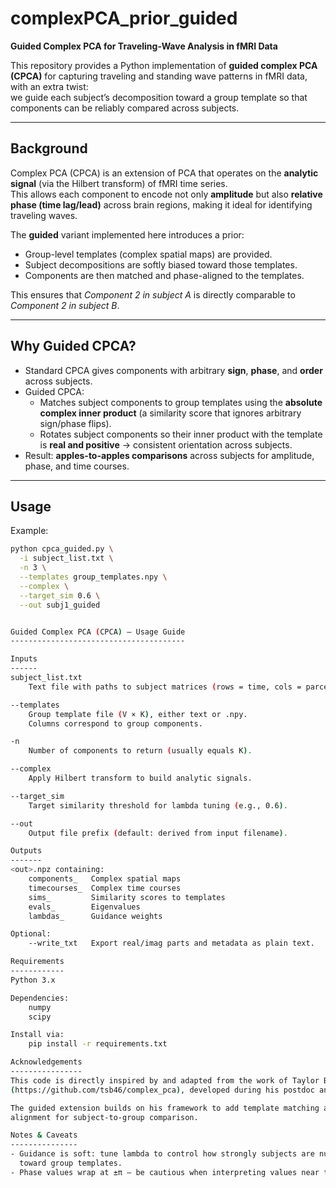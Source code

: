 # complexPCA_prior_guided

**Guided Complex PCA for Traveling-Wave Analysis in fMRI Data**

This repository provides a Python implementation of **guided complex PCA (CPCA)** for capturing traveling and standing wave patterns in fMRI data, with an extra twist:  
we guide each subject’s decomposition toward a group template so that components can be reliably compared across subjects.

---

## Background

Complex PCA (CPCA) is an extension of PCA that operates on the **analytic signal** (via the Hilbert transform) of fMRI time series.  
This allows each component to encode not only **amplitude** but also **relative phase (time lag/lead)** across brain regions, making it ideal for identifying traveling waves.

The **guided** variant implemented here introduces a prior:
- Group-level templates (complex spatial maps) are provided.
- Subject decompositions are softly biased toward those templates.
- Components are then matched and phase-aligned to the templates.

This ensures that *Component 2 in subject A* is directly comparable to *Component 2 in subject B*.

---

## Why Guided CPCA?

- Standard CPCA gives components with arbitrary **sign**, **phase**, and **order** across subjects.
- Guided CPCA:
  - Matches subject components to group templates using the **absolute complex inner product** (a similarity score that ignores arbitrary sign/phase flips).
  - Rotates subject components so their inner product with the template is **real and positive** → consistent orientation across subjects.
- Result: **apples-to-apples comparisons** across subjects for amplitude, phase, and time courses.

---

## Usage

Example:

```bash
python cpca_guided.py \
  -i subject_list.txt \
  -n 3 \
  --templates group_templates.npy \
  --complex \
  --target_sim 0.6 \
  --out subj1_guided


Guided Complex PCA (CPCA) — Usage Guide
---------------------------------------

Inputs
------
subject_list.txt
    Text file with paths to subject matrices (rows = time, cols = parcels).

--templates
    Group template file (V × K), either text or .npy.
    Columns correspond to group components.

-n
    Number of components to return (usually equals K).

--complex
    Apply Hilbert transform to build analytic signals.

--target_sim
    Target similarity threshold for lambda tuning (e.g., 0.6).

--out
    Output file prefix (default: derived from input filename).

Outputs
-------
<out>.npz containing:
    components_   Complex spatial maps
    timecourses_  Complex time courses
    sims_         Similarity scores to templates
    evals_        Eigenvalues
    lambdas_      Guidance weights

Optional:
    --write_txt   Export real/imag parts and metadata as plain text.

Requirements
------------
Python 3.x

Dependencies:
    numpy
    scipy

Install via:
    pip install -r requirements.txt

Acknowledgements
----------------
This code is directly inspired by and adapted from the work of Taylor Bolt
(https://github.com/tsb46/complex_pca), developed during his postdoc and subsequent collaboration with the Keilholz MIND lab at Emory/GT (https://sites.google.com/view/keilholz-lab/people?authuser=0).

The guided extension builds on his framework to add template matching and
alignment for subject-to-group comparison.

Notes & Caveats
---------------
- Guidance is soft: tune lambda to control how strongly subjects are nudged
  toward group templates.
- Phase values wrap at ±π — be cautious when interpreting values near the boundary.

